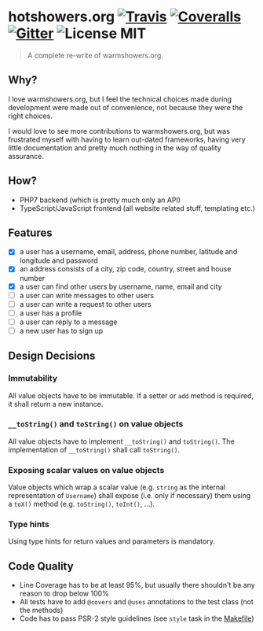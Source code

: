 # hotshowers.org [![Travis](https://img.shields.io/travis/mihaeu/hotshowers.org.svg?maxAge=2592000)]() [![Coveralls](https://img.shields.io/coveralls/mihaeu/hotshowers.org.svg?maxAge=2592000)]() [![Gitter](https://img.shields.io/gitter/room/mihaeu/hotshowers.org.svg?maxAge=2592000&style=flat)]() ![License MIT](https://img.shields.io/badge/License-MIT-blue.svg?style=flat)

> A complete re-write of warmshowers.org.

## Why?

I love warmshowers.org, but I feel the technical choices made during development were made out of convenience, not because they were the right choices.

I would love to see more contributions to warmshowers.org, but was frustrated myself with having to learn out-dated frameworks, having very little documentation and pretty much nothing in the way of quality assurance.

## How?

 - PHP7 backend (which is pretty much only an API)
 - TypeScript/JavaScript frontend (all website related stuff, templating etc.)

## Features

 - [x] a user has a username, email, address, phone number, latitude and longitude  and password
 - [x] an address consists of a city, zip code, country, street and house number
 - [x] a user can find other users by username, name, email and city
 - [ ] a user can write messages to other users
 - [ ] a user can write a request to other users
 - [ ] a user has a profile
 - [ ] a user can reply to a message
 - [ ] a new user has to sign up

## Design Decisions

### Immutability

All value objects have to be immutable. If a setter or `add` method is required, it shall return a new instance.

### `__toString()` and `toString()` on value objects

All value objects have to implement `__toString()` and `toString()`. The implementation of `__toString()` shall call `toString()`.

### Exposing scalar values on value objects

Value objects which wrap a scalar value (e.g. `string` as the internal representation of `Username`) shall expose (i.e. only if necessary) them using a `toX()` method (e.g. `toString()`, `toInt()`, ...).

### Type hints

Using type hints for return values and parameters is mandatory.

## Code Quality

 - Line Coverage has to be at least 95%, but usually there shouldn't be any reason to drop below 100%
 - All tests have to add `@covers` and `@uses` annotations to the test class (not the methods)
 - Code has to pass PSR-2 style guidelines (see `style` task in the [Makefile](Makefile))
